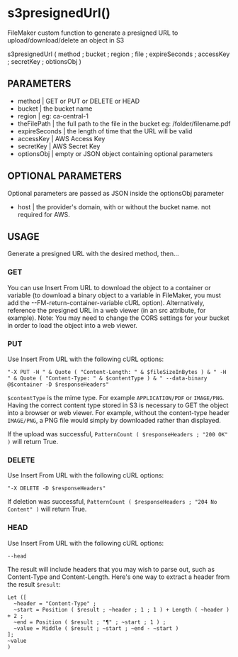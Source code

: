 # s3presignedUrl()
FileMaker custom function to generate a presigned URL to upload/download/delete an object in S3

s3presignedUrl ( method ; bucket ; region ; file ; expireSeconds ; accessKey ; secretKey ; obtionsObj )

## PARAMETERS
* method | GET or PUT or DELETE or HEAD
* bucket | the bucket name
* region | eg: ca-central-1
* theFilePath | the full path to the file in the bucket eg: /folder/filename.pdf
* expireSeconds | the length of time that the URL will be valid
* accessKey | AWS Access Key
* secretKey | AWS Secret Key
* optionsObj | empty or JSON object containing optional parameters

## OPTIONAL PARAMETERS
Optional parameters are passed as JSON inside the optionsObj parameter
* host | the provider's domain, with or without the bucket name. not required for AWS.

## USAGE

Generate a presigned URL with the desired method, then...

### GET

You can use Insert From URL to download the object to a container or variable (to download a binary object to a variable in FileMaker, you must add the --FM-return-container-variable cURL option). Alternatively, reference the presigned URL in a web viewer (in an src attribute, for example). Note: You may need to change the CORS settings for your bucket in order to load the object into a web viewer.

### PUT

Use Insert From URL with the following cURL options:
 
`"-X PUT -H " & Quote ( "Content-Length: " & $fileSizeInBytes ) & " -H " & Quote ( "Content-Type: " & $contentType ) & " --data-binary @$container -D $responseHeaders"`
 
`$contentType` is the mime type. For example `APPLICATION/PDF` or `IMAGE/PNG`. Having the correct content type stored in S3 is necessary to GET the object into a browser or web viewer. For example, without the content-type header `IMAGE/PNG`, a PNG file would simply by downloaded rather than displayed.
 
If the upload was successful, `PatternCount ( $responseHeaders ; "200 OK" )` will return True.

### DELETE

Use Insert From URL with the following cURL options:
 
`"-X DELETE -D $responseHeaders"`
 
If deletion was successful, `PatternCount ( $responseHeaders ; "204 No Content" )` will return True.

### HEAD

Use Insert From URL with the following cURL options:

`--head`

The result will include headers that you may wish to parse out, such as Content-Type and Content-Length. Here's one way to extract a header from the result `$result`:

```
Let ([
  ~header = "Content-Type" ;
  ~start = Position ( $result ; ~header ; 1 ; 1 ) + Length ( ~header ) + 2 ;
  ~end = Position ( $result ; "¶" ; ~start ; 1 ) ;
  ~value = Middle ( $result ; ~start ; ~end - ~start )
];
~value
)
```
